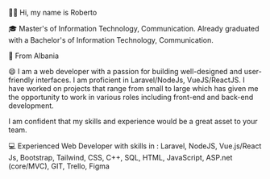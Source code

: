 👋🏻 Hi, my name is Roberto

🎓 Master's of Information Technology, Communication. Already graduated with a Bachelor's of Information Technology, Communication.

🌇 From Albania

😄 I am a web developer with a passion for building well-designed and user-friendly interfaces. I am proficient in Laravel/NodeJs, VueJS/ReactJS. I have worked on projects that range from small to large which has given me the opportunity to work in various roles including front-end and back-end development.

I am confident that my skills and experience would be a great asset to your team.

💻 Experienced Web Developer with skills in : Laravel, NodeJS, Vue.js/React Js, Bootstrap, Tailwind, CSS, C++, SQL, HTML, JavaScript, ASP.net (core/MVC), GIT, Trello, Figma



